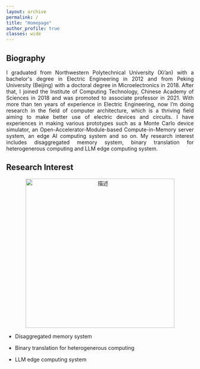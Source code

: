 ```yaml
---
layout: archive
permalink: /
title: "Homepage"
author_profile: true
classes: wide
---
```


## Biography
<p style="text-align: justify;">I graduated from Northwestern Polytechnical University (Xi’an) with a bachelor's degree in Electric Engineering in 2012 and from Peking University (Beijing) with a doctoral degree in Microelectronics in 2018. After that, I joined the Institute of Computing Technology, Chinese Academy of Sciences in 2018 and was promoted to associate professor in 2021. With more than ten years of experience in Electric Engineering, now I’m doing research in the field of computer architecture, which is a thriving field aiming to make better use of electric devices and circuits. I have experiences in making various prototypes such as a Monte Carlo device simulator, an Open-Accelerator-Module-based Compute-in-Memory server system, an edge AI computing system and so on. My research interest includes disaggregated memory system, binary translation for heterogenerous computing and LLM edge computing system.</p>

## Research Interest
<div align="center">
  <img src="https://yinlongsan.github.io/images/ResearchInterest.jpg" alt="描述" width="400">
</div>
  
- Disaggregated memory system

- Binary translation for heterogenerous computing

- LLM edge computing system
